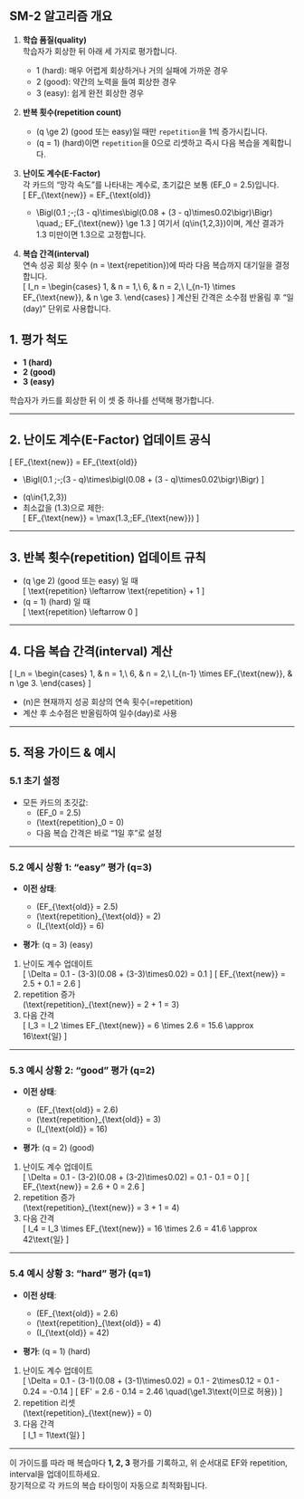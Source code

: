 
## SM-2 알고리즘 개요

1. **학습 품질(quality)**  
   학습자가 회상한 뒤 아래 세 가지로 평가합니다.  
   - 1 (hard): 매우 어렵게 회상하거나 거의 실패에 가까운 경우  
   - 2 (good): 약간의 노력을 들여 회상한 경우  
   - 3 (easy): 쉽게 완전 회상한 경우  

2. **반복 횟수(repetition count)**  
   - \(q \ge 2\) (good 또는 easy)일 때만 `repetition`을 1씩 증가시킵니다.  
   - \(q = 1\) (hard)이면 `repetition`을 0으로 리셋하고 즉시 다음 복습을 계획합니다.

3. **난이도 계수(E-Factor)**  
   각 카드의 “망각 속도”를 나타내는 계수로, 초기값은 보통 \(EF_0 = 2.5\)입니다.  
   \[
     EF_{\text{new}}
     = EF_{\text{old}}
     + \Bigl(0.1 \;-\;(3 - q)\times\bigl(0.08 + (3 - q)\times0.02\bigr)\Bigr)
     \quad,\; EF_{\text{new}} \ge 1.3
   \]
   여기서 \(q\in\{1,2,3\}\)이며, 계산 결과가 1.3 미만이면 1.3으로 고정합니다.

4. **복습 간격(interval)**  
   연속 성공 회상 횟수 \(n = \text{repetition}\)에 따라 다음 복습까지 대기일을 결정합니다.  
   \[
   I_n =
   \begin{cases}
     1, & n = 1,\\
     6, & n = 2,\\
     I_{n-1} \times EF_{\text{new}}, & n \ge 3.
   \end{cases}
   \]
   계산된 간격은 소수점 반올림 후 “일(day)” 단위로 사용합니다.


## 1. 평가 척도

- **1 (hard)**
- **2 (good)**
- **3 (easy)**

학습자가 카드를 회상한 뒤 이 셋 중 하나를 선택해 평가합니다.

---

## 2. 난이도 계수(E-Factor) 업데이트 공식

\[
EF_{\text{new}}
= EF_{\text{old}}
+ \Bigl(0.1 \;-\;(3 - q)\times\bigl(0.08 + (3 - q)\times0.02\bigr)\Bigr)
\]
- \(q\in\{1,2,3\}\)
- 최소값을 \(1.3\)으로 제한:  
  \[
    EF_{\text{new}} = \max(1.3,\;EF_{\text{new}})
  \]

---

## 3. 반복 횟수(repetition) 업데이트 규칙

- \(q \ge 2\) (good 또는 easy) 일 때  
  \[
    \text{repetition} \leftarrow \text{repetition} + 1
  \]
- \(q = 1\) (hard) 일 때  
  \[
    \text{repetition} \leftarrow 0
  \]

---

## 4. 다음 복습 간격(interval) 계산

\[
I_n =
\begin{cases}
1, & n = 1,\\
6, & n = 2,\\
I_{n-1} \times EF_{\text{new}}, & n \ge 3.
\end{cases}
\]
- \(n\)은 현재까지 성공 회상의 연속 횟수(=repetition)  
- 계산 후 소수점은 반올림하여 일수(day)로 사용

---

## 5. 적용 가이드 & 예시

### 5.1 초기 설정
- 모든 카드의 초깃값:  
  - \(EF_0 = 2.5\)  
  - \(\text{repetition}_0 = 0\)  
  - 다음 복습 간격은 바로 “1일 후”로 설정

---

### 5.2 예시 상황 1: “easy” 평가 (q=3)

- **이전 상태**:  
  - \(EF_{\text{old}} = 2.5\)  
  - \(\text{repetition}_{\text{old}} = 2\)  
  - \(I_{\text{old}} = 6\)

- **평가**: \(q = 3\) (easy)  
1. 난이도 계수 업데이트  
   \[
   \Delta = 0.1 - (3-3)(0.08 + (3-3)\times0.02) = 0.1
   \]
   \[
   EF_{\text{new}} = 2.5 + 0.1 = 2.6
   \]
2. repetition 증가  
   \(\text{repetition}_{\text{new}} = 2 + 1 = 3\)  
3. 다음 간격  
   \[
   I_3 = I_2 \times EF_{\text{new}} = 6 \times 2.6 = 15.6 \approx 16\text{일}
   \]

---

### 5.3 예시 상황 2: “good” 평가 (q=2)

- **이전 상태**:  
  - \(EF_{\text{old}} = 2.6\)  
  - \(\text{repetition}_{\text{old}} = 3\)  
  - \(I_{\text{old}} = 16\)

- **평가**: \(q = 2\) (good)  
1. 난이도 계수 업데이트  
   \[
   \Delta = 0.1 - (3-2)(0.08 + (3-2)\times0.02) = 0.1 - 0.1 = 0
   \]
   \[
   EF_{\text{new}} = 2.6 + 0 = 2.6
   \]
2. repetition 증가  
   \(\text{repetition}_{\text{new}} = 3 + 1 = 4\)  
3. 다음 간격  
   \[
   I_4 = I_3 \times EF_{\text{new}} = 16 \times 2.6 = 41.6 \approx 42\text{일}
   \]

---

### 5.4 예시 상황 3: “hard” 평가 (q=1)

- **이전 상태**:  
  - \(EF_{\text{old}} = 2.6\)  
  - \(\text{repetition}_{\text{old}} = 4\)  
  - \(I_{\text{old}} = 42\)

- **평가**: \(q = 1\) (hard)  
1. 난이도 계수 업데이트  
   \[
   \Delta = 0.1 - (3-1)(0.08 + (3-1)\times0.02)
   = 0.1 - 2\times0.12 = 0.1 - 0.24 = -0.14
   \]
   \[
   EF' = 2.6 - 0.14 = 2.46
   \quad(\ge1.3\text{이므로 허용})
   \]
2. repetition 리셋  
   \(\text{repetition}_{\text{new}} = 0\)  
3. 다음 간격  
   \[
   I_1 = 1\text{일}
   \]

---

이 가이드를 따라 매 복습마다 **1, 2, 3** 평가를 기록하고, 위 순서대로 EF와 repetition, interval을 업데이트하세요.  
장기적으로 각 카드의 복습 타이밍이 자동으로 최적화됩니다.
